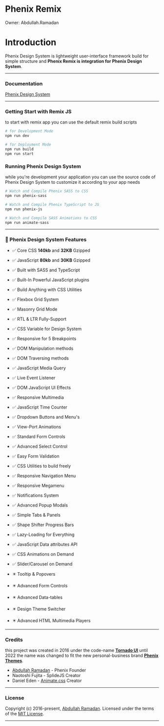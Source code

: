 # Phenix Remix

Owner: Abdullah.Ramadan

# Introduction

Phenix Design System is lightweight user-interface framework build for simple structure and **Phenix Remix is integration for Phenix Design System**.

---

### Documentation

[Phenix Design System](https://www.notion.so/Phenix-Design-System-efcfa4d3839946989a4f94ee5e0480c3?pvs=21)

---

### Getting Start with Remix JS

to start with remix app you can use the default remix build scripts 

```bash
# for Development Mode
npm run dev

# for Deployment Mode
npm run build
npm run start
```

### Running Phenix Design System

while you're development your application you can use the source code of Phenix Design System to customize it according to your app needs

```bash
# Watch and Compile Phenix SASS to CSS
npm run phenix-sass

# Watch and Compile Phenix TypeScript to JS
npm run phenix-js

# Watch and Compile SASS Animations to CSS
npm run animate-sass
```

---

### 🚀 Phenix Design System Features

- ✅ Core CSS **140kb** and **32KB** Gzipped
- ✅ JavaScript **80kb** and **30KB** Gzipped
- ✅ Built with SASS and TypeScript
- ✅ Built-In Powerful JavaScript plugins
- ✅ Build Anything with CSS Utilities
- ✅ Flexbox Grid System
- ✅ Masonry Grid Mode
- ✅ RTL & LTR Fully-Support
- ✅ CSS Variable for Design System
- ✅ Responsive for 5 Breakpoints
- ✅ DOM Manipulation methods
- ✅ DOM Traversing methods
- ✅ JavaScript Media Query
- ✅ Live Event Listener
- ✅ DOM JavaScript UI Effects
- ✅ Responsive Multimedia
- ✅ JavaScript Time Counter
- ✅ Dropdown Buttons and Menu's
- ✅ View-Port Animations

- ✅ Standard Form Controls
- ✅ Advanced Select Control
- ✅ Easy Form Validation
- ✅ CSS Utilities to build freely
- ✅ Responsive Navigation Menu
- ✅ Responsive Megamenu
- ✅ Notifications System
- ✅ Advanced Popup Modals
- ✅ Simple Tabs & Panels
- ✅ Shape Shifter Progress Bars
- ✅ Lazy-Loading for Everything
- ✅ JavaScript Data attributes API
- ✅ CSS Animations on Demand
- ✅ Slider/Carousel on Demand
- ✴️ Tooltip & Popovers
- ✴️ Advanced Form Controls
- ✴️ Advanced Data-tables
- ✴️ Design Theme Switcher
- ✴️ Advanced HTML Multimedia Players

---

### Credits

this project was created in 2016 under the code-name **[Tornado UI](https://tornado.phenixthemes.com/)** until 2022 the name was changed to fit the new personal-business brand **[Phenix Themes](https://phenixthemes.com/)**.

- [Abdullah Ramadan](https://www.facebook.com/Eng.AbdallahPS) - Phenix Founder
- Naotoshi Fujita - SplideJS Creator
- Daniel Eden - [Animate.css](https://animate.style/) Creator

---

### License

Copyright (c) 2016-present, [Abdullah Ramadan](https://www.facebook.com/Eng.AbdallahPS). Licensed under the terms of the [MIT License](https://opensource.org/licenses/MIT).

---